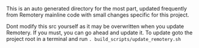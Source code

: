 This is an auto generated directory for the most part, updated frequently from Remotery mainline code with small changes specific for this project.  

Dont modify this src yourself as it may be overwritten when you update Remotery. If you must, you can go ahead and update it.
To update goto the project root in a terminal and run `. build_scripts/update_remotery.sh`
